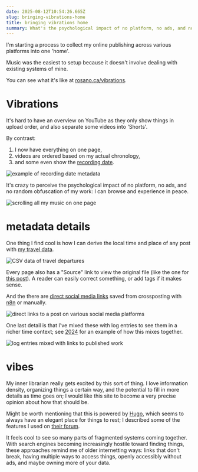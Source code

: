 ```yaml
---
date: 2025-08-12T10:54:26.665Z
slug: bringing-vibrations-home
title: bringing vibrations home
summary: What's the psychological impact of no platform, no ads, and no random obfuscation of my work?
---
```

I'm starting a process to collect my online publishing across various platforms into one 'home'.

Music was the easiest to setup because it doesn't involve dealing with existing systems of mine.

You can see what it's like at [rosano.ca/vibrations](https://rosano.ca/vibrations).

# Vibrations

It's hard to have an overview on YouTube as they only show things in upload order, and also separate some videos into 'Shorts'.

By contrast:
1. I now have everything on one page,
2. videos are ordered based on my actual chronology,
3. and some even show the [recording date](https://rosano.ca/vibrations/m305fu7c).

![example of recording date metadata](https://static.rosano.ca/blog/2025-08-12-bringing-vibrations-home/recording.jpg)

It's crazy to perceive the psychological impact of no platform, no ads, and no random obfuscation of my work: I can browse and experience in peace.

![scrolling all my music on one page](https://static.rosano.ca/blog/2025-08-12-bringing-vibrations-home/one-page.gif)

# metadata details

One thing I find cool is how I can derive the local time and place of any post with [my travel data](https://github.com/rosano/home/blob/master/assets/departures.csv).

![CSV data of travel departures](https://static.rosano.ca/blog/2025-08-12-bringing-vibrations-home/departures.jpg)

Every page also has a "Source" link to view the original file (like the one for [this post](https://github.com/rosano/home/edit/master/content/blog/2025-08-12-bringing-vibrations-home.md)). A reader can easily correct something, or add tags if it makes sense.

And the there are [direct social media links](http://rosano.ca/vibrations/m4879q4m/) saved from crossposting with [n8n](https://n8n.io) or manually.

![direct links to a post on various social media platforms](https://static.rosano.ca/blog/2025-08-12-bringing-vibrations-home/syndications.jpg)

One last detail is that I've mixed these with log entries to see them in a richer time context; see [2024](https://rosano.ca/log/2024) for an example of how this mixes together.

![log entries mixed with links to published work](https://static.rosano.ca/blog/2025-08-12-bringing-vibrations-home/notifications.jpg)

# vibes

My inner librarian really gets excited by this sort of thing. I love information density, organizing things a certain way, and the potential to fill in more details as time goes on; I would like this site to become a very precise opinion about how that should be.

Might be worth mentioning that this is powered by [Hugo](https://gohugo.io), which seems to always have an elegant place for things to rest; I described some of the features I used on [their forum](https://discourse.gohugo.io/t/music-vlog-powered-by-hugo/55632).

It feels cool to see so many parts of fragmented systems coming together. With search engines becoming increasingly hostile toward finding things, these approaches remind me of older internetting ways: links that don't break, having multiple ways to access things, openly accessibly without ads, and maybe owning more of your data.

